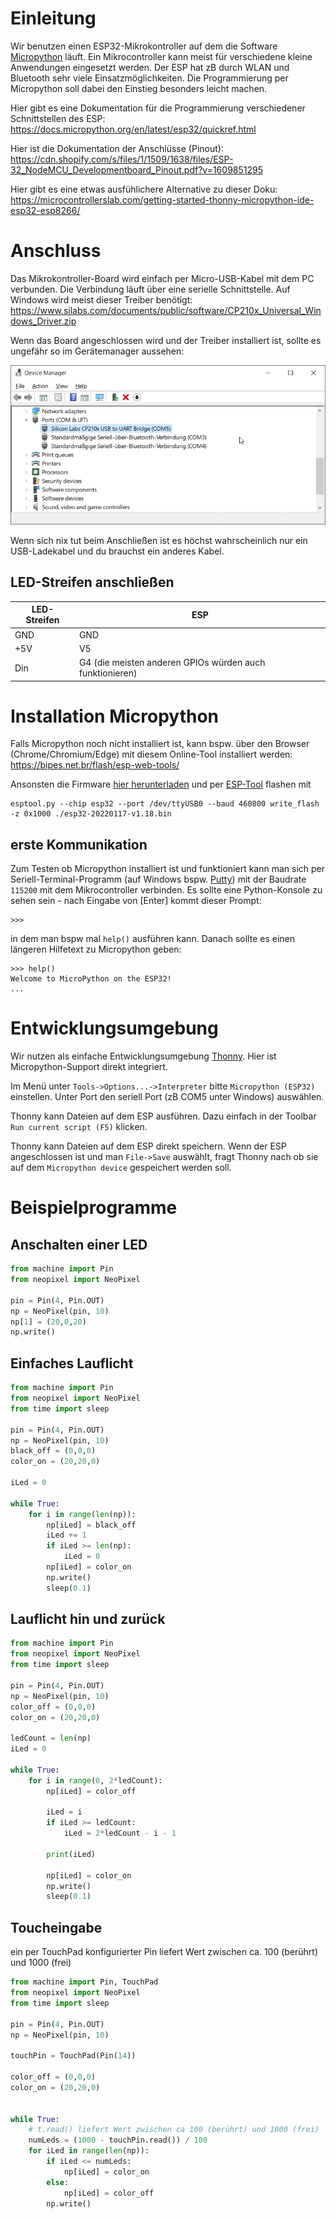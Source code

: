 # Einleitung

Wir benutzen einen ESP32-Mikrokontroller auf dem die Software [Micropython](https://micropython.org/) läuft. Ein Mikrocontroller kann meist für verschiedene kleine Anwendungen eingesetzt werden. 
Der ESP hat zB durch WLAN und Bluetooth sehr viele Einsatzmöglichkeiten. Die Programmierung per Micropython soll dabei den Einstieg besonders leicht machen.

Hier gibt es eine Dokumentation für die Programmierung verschiedener Schnittstellen des ESP: https://docs.micropython.org/en/latest/esp32/quickref.html

Hier ist die Dokumentation der Anschlüsse (Pinout): https://cdn.shopify.com/s/files/1/1509/1638/files/ESP-32_NodeMCU_Developmentboard_Pinout.pdf?v=1609851295

Hier gibt es eine etwas ausfühlichere Alternative zu dieser Doku: https://microcontrollerslab.com/getting-started-thonny-micropython-ide-esp32-esp8266/

# Anschluss

Das Mikrokontroller-Board wird einfach per Micro-USB-Kabel mit dem PC verbunden. Die Verbindung läuft über eine serielle Schnittstelle. Auf Windows wird meist dieser Treiber benötigt: https://www.silabs.com/documents/public/software/CP210x_Universal_Windows_Driver.zip

Wenn das Board angeschlossen wird und der Treiber installiert ist, sollte es ungefähr so im Gerätemanager aussehen:

![](images/windows-com-port.png)

Wenn sich nix tut beim Anschließen ist es höchst wahrscheinlich nur ein USB-Ladekabel und du brauchst ein anderes Kabel.

## LED-Streifen anschließen
| LED-Streifen | ESP |
| --- | ----------- |
| GND | GND |
| +5V | V5 |
| Din | G4 (die meisten anderen GPIOs würden auch funktionieren) |


# Installation Micropython

Falls Micropython noch nicht installiert ist, kann bspw. über den Browser (Chrome/Chromium/Edge) mit diesem Online-Tool installiert werden: https://bipes.net.br/flash/esp-web-tools/

Ansonsten die Firmware [hier herunterladen](https://micropython.org/resources/firmware/esp32-20220117-v1.18.bin) und per [ESP-Tool](https://pypi.org/project/esptool/) flashen mit 
```
esptool.py --chip esp32 --port /dev/ttyUSB0 --baud 460800 write_flash -z 0x1000 ./esp32-20220117-v1.18.bin
```

## erste Kommunikation
Zum Testen ob Micropython installiert ist und funktioniert kann man sich per Seriell-Terminal-Programm (auf Windows bspw. [Putty](https://www.putty.org/)) mit der Baudrate `115200` mit dem Mikrocontroller verbinden. Es sollte eine Python-Konsole zu sehen sein - nach Eingabe von [Enter] kommt dieser Prompt:
```
>>>
```
in dem man bspw mal `help()` ausführen kann. Danach sollte es einen längeren Hilfetext zu Micropython geben:

```
>>> help()
Welcome to MicroPython on the ESP32!
...
```

# Entwicklungsumgebung
Wir nutzen als einfache Entwicklungsumgebung [Thonny](https://thonny.org/). Hier ist Micropython-Support direkt integriert.

Im Menü unter `Tools->Options...->Interpreter` bitte `Micropython (ESP32)` einstellen. Unter Port den seriell Port (zB COM5 unter Windows) auswählen.

Thonny kann Dateien auf dem ESP ausführen. Dazu einfach in der Toolbar `Run current script (F5)` klicken.

Thonny kann Dateien auf dem ESP direkt speichern. Wenn der ESP angeschlossen ist und man `File->Save` auswählt, fragt Thonny nach ob sie auf dem `Micropython device` gespeichert werden soll. 

# Beispielprogramme

## Anschalten einer LED
```python
from machine import Pin
from neopixel import NeoPixel

pin = Pin(4, Pin.OUT)
np = NeoPixel(pin, 10)
np[1] = (20,0,20)
np.write()
```

## Einfaches Lauflicht
```python
from machine import Pin
from neopixel import NeoPixel
from time import sleep

pin = Pin(4, Pin.OUT)
np = NeoPixel(pin, 10)
black_off = (0,0,0)
color_on = (20,20,0)

iLed = 0

while True:
    for i in range(len(np)):
        np[iLed] = black_off
        iLed += 1
        if iLed >= len(np):
            iLed = 0
        np[iLed] = color_on
        np.write()
        sleep(0.1)
```

## Lauflicht hin und zurück
```python
from machine import Pin
from neopixel import NeoPixel
from time import sleep

pin = Pin(4, Pin.OUT)
np = NeoPixel(pin, 10)
color_off = (0,0,0)
color_on = (20,20,0)
 
ledCount = len(np)
iLed = 0

while True:
    for i in range(0, 2*ledCount):
        np[iLed] = color_off

        iLed = i
        if iLed >= ledCount:
            iLed = 2*ledCount - i - 1
            
        print(iLed)
        
        np[iLed] = color_on
        np.write()
        sleep(0.1)
```

## Toucheingabe
ein per TouchPad konfigurierter Pin liefert Wert zwischen ca. 100 (berührt) und 1000 (frei)
```python
from machine import Pin, TouchPad
from neopixel import NeoPixel
from time import sleep

pin = Pin(4, Pin.OUT)
np = NeoPixel(pin, 10)

touchPin = TouchPad(Pin(14))

color_off = (0,0,0)
color_on = (20,20,0)


while True:
    # t.read() liefert Wert zwischen ca 100 (berührt) und 1000 (frei)
    numLeds = (1000 - touchPin.read()) / 100
    for iLed in range(len(np)):
        if iLed <= numLeds:
            np[iLed] = color_on
        else:
            np[iLed] = color_off
        np.write()

```